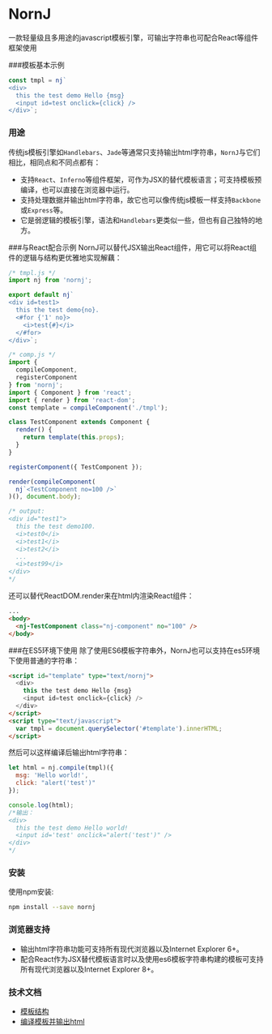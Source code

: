 # NornJ
一款轻量级且多用途的javascript模板引擎，可输出字符串也可配合React等组件框架使用

###模板基本示例
```js
const tmpl = nj`
<div>
  this the test demo Hello {msg}
  <input id=test onclick={click} />
</div>`;
```

### 用途
传统js模板引擎如`Handlebars`、`Jade`等通常只支持输出html字符串，`NornJ`与它们相比，相同点和不同点都有：

* 支持`React`、`Inferno`等组件框架，可作为JSX的替代模板语言；可支持模板预编译，也可以直接在浏览器中运行。
* 支持处理数据并输出html字符串，故它也可以像传统js模板一样支持`Backbone`或`Express`等。
* 它是弱逻辑的模板引擎，语法和`Handlebars`更类似一些，但也有自己独特的地方。

###与React配合示例
NornJ可以替代JSX输出React组件，用它可以将React组件的逻辑与结构更优雅地实现解藕：
```js
/* tmpl.js */
import nj from 'nornj';

export default nj`
<div id=test1>
  this the test demo{no}.
  <#for {'1' no}>
    <i>test{#}</i>
  </#for>
</div>`;

/* comp.js */
import {
  compileComponent,
  registerComponent
} from 'nornj';
import { Component } from 'react';
import { render } from 'react-dom';
const template = compileComponent('./tmpl');

class TestComponent extends Component {
  render() {
    return template(this.props);
  }
}

registerComponent({ TestComponent });

render(compileComponent(
  nj`<TestComponent no=100 />`
)(), document.body);

/* output:
<div id="test1">
  this the test demo100.
  <i>test0</i>
  <i>test1</i>
  <i>test2</i>
  ...
  <i>test99</i>
</div>
*/
```

还可以替代ReactDOM.render来在html内渲染React组件：
```html
...
<body>
  <nj-TestComponent class="nj-component" no="100" />
</body>
```

###在ES5环境下使用
除了使用ES6模板字符串外，NornJ也可以支持在es5环境下使用普通的字符串：
```html
<script id="template" type="text/nornj">
  <div>
    this the test demo Hello {msg}
    <input id=test onclick={click} />
  </div>
</script>
<script type="text/javascript">
  var tmpl = document.querySelector('#template').innerHTML;
</script>
```
然后可以这样编译后输出html字符串：
```js
let html = nj.compile(tmpl)({
  msg: 'Hello world!',
  click: "alert('test')"
});

console.log(html);
/*输出：
<div>
  this the test demo Hello world!
  <input id='test' onclick="alert('test')" />
</div>
*/
```

### 安装

使用npm安装:

```sh
npm install --save nornj
```

### 浏览器支持

* 输出html字符串功能可支持所有现代浏览器以及Internet Explorer 6+。
* 配合React作为JSX替代模板语言时以及使用es6模板字符串构建的模板可支持所有现代浏览器以及Internet Explorer 8+。

### 技术文档

* [模板结构](https://github.com/joe-sky/nornj/blob/master/docs/模板结构(在js中).md)
* [编译模板并输出html](https://github.com/joe-sky/nornj/blob/master/docs/编译模板并输出html字符串.md)
